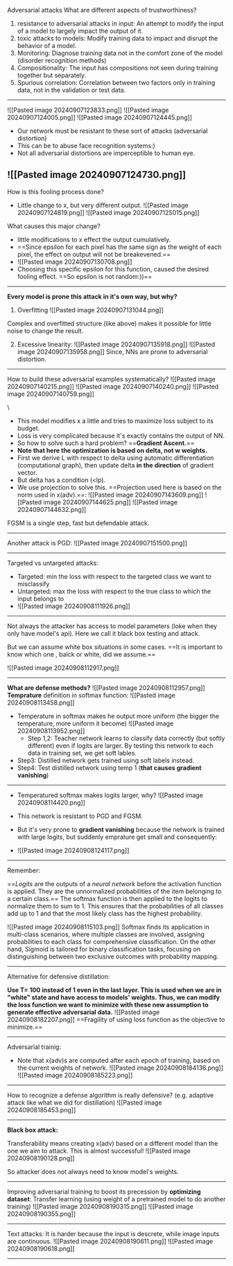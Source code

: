 Adversarial attacks
What are different aspects of trustworthiness?

1. resistance to adversarial attacks in input: An attempt to modify the input of a model to largely impact the output of it.
2. toxic attacks to models: Modify training data to impact and disrupt the behavior of a model.
3. Monitoring: Diagnose training data not in the comfort zone of the model (disorder recognition methods)
4. Compositionality: The input has compositions not seen during training together but separately. 
5. Spurious correlation: Correlation between two factors only in training data, not in the validation or test data.

-----------------------------

![[Pasted image 20240907123833.png]]
![[Pasted image 20240907124005.png]]
![[Pasted image 20240907124445.png]]

- Our network must be resistant to these sort of attacks (adversarial distortion)
- This can be to abuse face recognition systems:)
- Not all adversarial distortions are imperceptible to human eye.

![[Pasted image 20240907124730.png]]
-------------------------------

How is this fooling process done?

- Little change to x, but very different output.
![[Pasted image 20240907124819.png]]
![[Pasted image 20240907125015.png]]

What causes this major change?

- little modifications to x effect the output cumulatively.
- ==Since epsilon for each pixel has the same sign as the weight of each pixel, the effect on output will not be breakevened.==
- ![[Pasted image 20240907130708.png]]
- Choosing this specific epsilon for this function, caused the desired fooling effect. ==So epsilon is not random:))==

---------------------------------

**Every model is prone this attack in it's own way, but why?** 

1. Overfitting
![[Pasted image 20240907131044.png]]

Complex and overfitted structure (like above) makes it possible for little noise to change the result.

2. Excessive linearity:
   ![[Pasted image 20240907135918.png]]
   ![[Pasted image 20240907135958.png]]
   Since, NNs are prone to adversarial distortion.

-------------------

How to build these adversarial examples systematically?
![[Pasted image 20240907140215.png]]
![[Pasted image 20240907140240.png]]
![[Pasted image 20240907140759.png]]

\
- This model modifies x a little and tries to maximize loss subject to its budget.
- Loss is very complicated because it's exactly contains the output of NN.
- So how to solve such a hard problem? ==**Gradient Ascent.**==
- **Note that here the optimization is based on delta, not w weights.**
- First we derive L with respect to delta using automatic differentiation (computational graph), then  update delta **in the direction** of gradient vector.
- But delta has a condition (<lp). 
- We use projection to solve this. ==Projection used here is based on the norm used in x(adv).==:
  ![[Pasted image 20240907143609.png]]
  ![[Pasted image 20240907144625.png]]
  ![[Pasted image 20240907144632.png]]

FGSM is a single step, fast but defendable attack.

---------------------------------------

Another attack is PGD:
![[Pasted image 20240907151500.png]]

--------------------------

Targeted vs untargeted attacks: 

- Targeted: min the loss with respect to the targeted class we want to misclassify
- Untargeted: max the loss with respect to the true class to which the input belongs to
- ![[Pasted image 20240908111926.png]]

-----------------------------------------

Not always the attacker has access to model parameters (loke when they only have model's api). Here we call it black box testing and attack.

But we can assume white box situations in some cases. ==It is important to know which one , balck or white, did we assume.==

![[Pasted image 20240908112917.png]]


---------------------------------

**What are defense methods?** 
![[Pasted image 20240908112957.png]]
**Temprature** definition in softmax function:
![[Pasted image 20240908113458.png]]
- Temperature in softmax makes he output more uniform (the bigger the temperature, more uniform it become)
![[Pasted image 20240908113952.png]]
  - Step 1,2: Teacher network learns to classify data correctly (but softly different) even if logits are larger. By testing this network to each data in training set, we get soft lables.
- Step3: Distilled network gets trained using soft labels instead.
- Step4: Test distilled network using temp 1 (**that causes gradient vanishing**)
------------------------------------------

- Temperatured softmax makes logits larger, why?
  ![[Pasted image 20240908114420.png]]

- This network is resistant to PGD and FGSM.
- But it's very prone to **gradient vanishing** because the network is trained with large logits, but suddenly emprature get small and consequently:

- ![[Pasted image 20240908124117.png]]

-----------------

Remember:

==_Logits_ are the outputs of a _neural network_ before the activation function is applied. They are the unnormalized probabilities of the item belonging to a certain class.==
  The softmax function is then applied to the logits to normalize them to sum to 1. This ensures that the probabilities of all classes add up to 1 and that the most likely class has the highest probability.
  
  ![[Pasted image 20240908115103.png]]
  Softmax finds its application in multi-class scenarios, where multiple classes are involved, assigning probabilities to each class for comprehensive classification. On the other hand, Sigmoid is tailored for binary classification tasks, focusing on distinguishing between two exclusive outcomes with probability mapping.

------------------------------------------

Alternative for defensive distillation:

**Use T= 100 instead of 1 even in the last layer. This is used when we are in "white" state and have access to models' weights. Thus, we can modify the loss function we want to minimize with these new assumption to generate effective adversarial data.**
![[Pasted image 20240908182207.png]]
==Fragility of using loss function as the objective to minimize.==

----------------------------

Adversarial trainig:
- Note that x(adv)s are computed after each epoch of training, based on the current weights of network.
![[Pasted image 20240908184136.png]]
![[Pasted image 20240908185223.png]]

----------------------------------

How to recognize a defense algorithm is really defensive? (e.g. adaptive attack like what we did for distillation)
![[Pasted image 20240908185453.png]]

--------------------------

**Black box attack:**

Transferability means creating x(adv) based on a different model than the one we aim to attack. This is almost successful!
![[Pasted image 20240908190128.png]]

So attacker does not always need to know model's weights.

----------------------------------------------

Improving adversarial training to boost its precession by **optimizing dataset**:
Transfer learning (using weight of a pretrained model to do another training)
![[Pasted image 20240908190315.png]]
![[Pasted image 20240908190355.png]]

-------------------------------

Text attacks:
It is harder because the input is descrete, while image inputs are continuous.
![[Pasted image 20240908190611.png]]
![[Pasted image 20240908190618.png]]

------------------------------------------------
